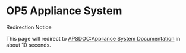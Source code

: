 # OP5 Appliance System

Redirection Notice

This page will redirect to [APSDOC:Appliance System Documentation](/display/APSDOC/Appliance+System+Documentation) in about 10 seconds.
